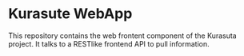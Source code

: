 # Kurasute WebApp
This repository contains the web frontent component of the Kurasuta project. It talks to a RESTlike frontend API to pull information.

